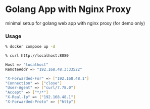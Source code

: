 # Golang App with Nginx Proxy

minimal setup for golang web app with nginx proxy (for demo only)


### Usage

```sh
% docker compose up -d
```


```sh
% curl http://localhost:8080

Host => "localhost"
RemoteAddr => "192.168.48.3:33522"

"X-Forwarded-For" => ["192.168.48.1"]
"Connection" => ["close"]
"User-Agent" => ["curl/7.78.0"]
"Accept" => ["*/*"]
"X-Real-Ip" => ["192.168.48.1"]
"X-Forwarded-Proto" => ["http"]
```
